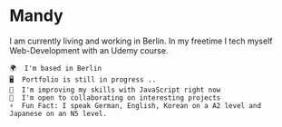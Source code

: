 # Mandy

I am currently living and working in Berlin. In my freetime I tech myself Web-Development with an Udemy course. 

    🌍  I'm based in Berlin
    🖥️  Portfolio is still in progress .. 
    🧠  I'm improving my skills with JavaScript right now
    🤝  I'm open to collaborating on interesting projects
    ⚡  Fun Fact: I speak German, English, Korean on a A2 level and Japanese on an N5 level. 
